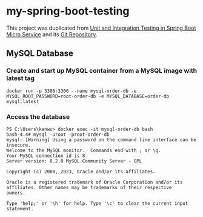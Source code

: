 # my-spring-boot-testing

This project was duplicated from [Unit and Integration Testing in Spring Boot Micro Service](https://salithachathuranga94.medium.com/unit-and-integration-testing-in-spring-boot-micro-service-901fc53b0dff) and its [Git Repository](https://github.com/SalithaUCSC/spring-boot-testing).

## MySQL Database
### Create and start up MySQL container from a MySQL image with latest tag

```
docker run -p 3306:3306 --name mysql-order-db -e MYSQL_ROOT_PASSWORD=root-order-db -e MYSQL_DATABASE=order-db mysql:latest
```

### Access the database

```
PS C:\Users\kenwu> docker exec -it mysql-order-db bash
bash-4.4# mysql -uroot -proot-order-db
mysql: [Warning] Using a password on the command line interface can be insecure.
Welcome to the MySQL monitor.  Commands end with ; or \g.
Your MySQL connection id is 8
Server version: 8.2.0 MySQL Community Server - GPL

Copyright (c) 2000, 2023, Oracle and/or its affiliates.

Oracle is a registered trademark of Oracle Corporation and/or its
affiliates. Other names may be trademarks of their respective
owners.

Type 'help;' or '\h' for help. Type '\c' to clear the current input statement.
```

